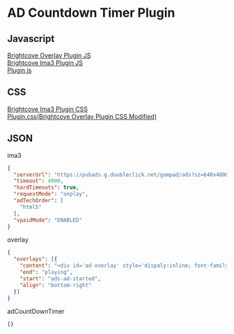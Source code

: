 # AD Countdown Timer Plugin

## Javascript
[Brightcove Overlay Plugin JS](//players.brightcove.net/videojs-overlay/1/videojs-overlay.min.js)  
[Brightcove Ima3 Plugin JS](//players.brightcove.net/videojs-ima3/2/videojs.ima3.min.js)  
[Plugin.js](https://rawgit.com/Kyle30/Brightcove_Player_Plugin/master/adCountdownTimer/plugin.js)  
## CSS
[Brightcove Ima3 Plugin CSS](//players.brightcove.net/videojs-ima3/2/videojs.ima3.min.css)  
[Plugin.css(Brightcove Overlay Plugin CSS Modified)](https://rawgit.com/Kyle30/Brightcove_Player_Plugin/master/adCountdownTimer/plugin.css)  
## JSON
ima3
```JSON
{
  "serverUrl": "https://pubads.g.doubleclick.net/gampad/ads?sz=640x480&iu=/124319096/external/ad_rule_samples&ciu_szs=300x250&ad_rule=1&impl=s&gdfp_req=1&env=vp&output=vmap&unviewed_position_start=1&cust_params=deployment%3Ddevsite%26sample_ar%3Dpreonly&cmsid=496&vid=short_onecue&correlator=",
  "timeout": 4000,
  "hardTimeouts": true,
  "requestMode": "onplay",
  "adTechOrder": [
    "html5"
  ],
  "vpaidMode": "ENABLED"
}
```
overlay
```JSON
{
  "overlays": [{
    "content": "<div id='ad-overlay' style='dispaly:inline; font-family: Microsoft JhengHei;'>廣告剩餘: <div id='timeRemaining' style='display:inline'></div>秒</div>",
    "end": "playing",
    "start": "ads-ad-started",
    "align": "bottom-right"
  }]
}
```
adCountDownTimer
```JSON
{}
```
